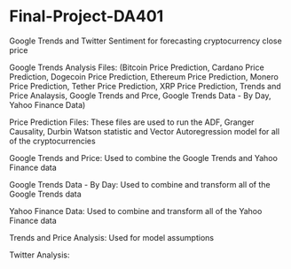# Final-Project-DA401
Google Trends and Twitter Sentiment for forecasting cryptocurrency close price 

Google Trends Analysis Files: (Bitcoin Price Prediction, Cardano Price Prediction, Dogecoin Price Prediction, Ethereum Price Prediction, Monero Price Prediction, Tether Price Prediction, XRP Price Prediction, Trends and Price Analaysis, Google Trends and Prce, Google Trends Data - By Day, Yahoo Finance Data)

Price Prediction Files: These files are used to run the ADF, Granger Causality, Durbin Watson statistic and Vector Autoregression model for all of the cryptocurrencies 

Google Trends and Price: Used to combine the Google Trends and Yahoo Finance data 

Google Trends Data - By Day: Used to combine and transform all of the Google Trends data 

Yahoo Finance Data: Used to combine and transform all of the Yahoo Finance data 

Trends and Price Analysis: Used for model assumptions 

Twitter Analysis: 
